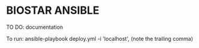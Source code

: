 BIOSTAR ANSIBLE
===============

TO DO: documentation

To run: ansible-playbook deploy.yml -i 'localhost',
(note the trailing comma)